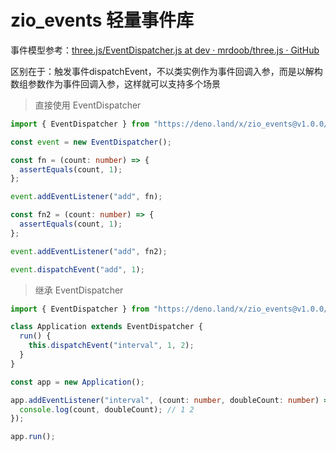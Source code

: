 # zio_events 轻量事件库

事件模型参考：[three.js/EventDispatcher.js at dev · mrdoob/three.js · GitHub](https://github.com/mrdoob/three.js/blob/dev/src/core/EventDispatcher.js)

区别在于：触发事件dispatchEvent，不以类实例作为事件回调入参，而是以解构数组参数作为事件回调入参，这样就可以支持多个场景

> 直接使用 EventDispatcher

```typescript
import { EventDispatcher } from "https://deno.land/x/zio_events@v1.0.0/mod.ts";

const event = new EventDispatcher();

const fn = (count: number) => {
  assertEquals(count, 1);
};

event.addEventListener("add", fn);

const fn2 = (count: number) => {
  assertEquals(count, 1);
};

event.addEventListener("add", fn2);

event.dispatchEvent("add", 1);
```

> 继承 EventDispatcher

```typescript
import { EventDispatcher } from "https://deno.land/x/zio_events@v1.0.0/mod.ts";

class Application extends EventDispatcher {
  run() {
    this.dispatchEvent("interval", 1, 2);
  }
}

const app = new Application();

app.addEventListener("interval", (count: number, doubleCount: number) => {
  console.log(count, doubleCount); // 1 2
});

app.run();
```


